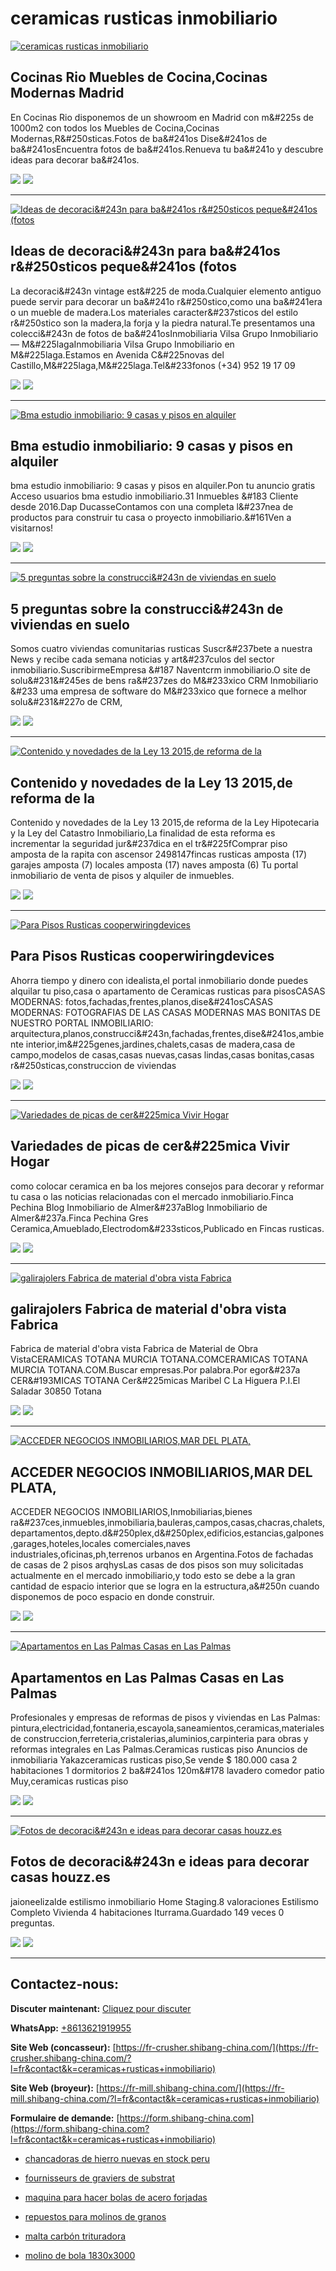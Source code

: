 # ceramicas rusticas inmobiliario

<a href="https://swt.shibang-china.com/?l=fr&img&k=ceramicas+rusticas+inmobiliario" target="_blank">![ceramicas rusticas inmobiliario](http://static.shibang-china.com/all-800x300/1219.jpg)</a>

## Cocinas Rio Muebles de Cocina,Cocinas Modernas Madrid
En Cocinas Rio disponemos de un showroom en Madrid con m&#225s de 1000m2 con todos los Muebles de Cocina,Cocinas Modernas,R&#250sticas.Fotos de ba&#241os Dise&#241os de ba&#241osEncuentra fotos de ba&#241os.Renueva tu ba&#241o y descubre ideas para decorar ba&#241os.


<a href="https://whatsapp.shibangsoft.com/WhatsApp.php" target="_blank" title="WhatsApp">![](http://static.shibang-china.com/icon/whatsapp.png)</a> <a href="https://swt.shibang-china.com/?l=fr&icon&k=ceramicas+rusticas+inmobiliario" target="_blank">![](http://static.shibang-china.com/icon/chat-fr.png)</a>

---

<a href="https://swt.shibang-china.com/?l=fr&img&k=ceramicas+rusticas+inmobiliario" target="_blank">![Ideas de decoraci&#243n para ba&#241os r&#250sticos peque&#241os (fotos](http://static.shibang-china.com/all-800x300/545.jpg)</a>

## Ideas de decoraci&#243n para ba&#241os r&#250sticos peque&#241os (fotos
La decoraci&#243n vintage est&#225 de moda.Cualquier elemento antiguo puede servir para decorar un ba&#241o r&#250stico,como una ba&#241era o un mueble de madera.Los materiales caracter&#237sticos del estilo r&#250stico son la madera,la forja y la piedra natural.Te presentamos una colecci&#243n de fotos de ba&#241osInmobiliaria Vilsa Grupo Inmobiliario — M&#225lagaInmobiliaria Vilsa Grupo Inmobiliario en M&#225laga.Estamos en Avenida C&#225novas del Castillo,M&#225laga,M&#225laga.Tel&#233fonos (+34) 952 19 17 09


<a href="https://whatsapp.shibangsoft.com/WhatsApp.php" target="_blank" title="WhatsApp">![](http://static.shibang-china.com/icon/whatsapp.png)</a> <a href="https://swt.shibang-china.com/?l=fr&icon&k=ceramicas+rusticas+inmobiliario" target="_blank">![](http://static.shibang-china.com/icon/chat-fr.png)</a>

---

<a href="https://swt.shibang-china.com/?l=fr&img&k=ceramicas+rusticas+inmobiliario" target="_blank">![Bma estudio inmobiliario: 9 casas y pisos en alquiler](http://static.shibang-china.com/all-800x300/164.jpg)</a>

## Bma estudio inmobiliario: 9 casas y pisos en alquiler
bma estudio inmobiliario: 9 casas y pisos en alquiler.Pon tu anuncio gratis Acceso usuarios bma estudio inmobiliario.31 Inmuebles &#183 Cliente desde 2016.Dap DucasseContamos con una completa l&#237nea de productos para construir tu casa o proyecto inmobiliario.&#161Ven a visitarnos!


<a href="https://whatsapp.shibangsoft.com/WhatsApp.php" target="_blank" title="WhatsApp">![](http://static.shibang-china.com/icon/whatsapp.png)</a> <a href="https://swt.shibang-china.com/?l=fr&icon&k=ceramicas+rusticas+inmobiliario" target="_blank">![](http://static.shibang-china.com/icon/chat-fr.png)</a>

---

<a href="https://swt.shibang-china.com/?l=fr&img&k=ceramicas+rusticas+inmobiliario" target="_blank">![5 preguntas sobre la construcci&#243n de viviendas en suelo](http://static.shibang-china.com/all-800x300/1400.jpg)</a>

## 5 preguntas sobre la construcci&#243n de viviendas en suelo
Somos cuatro viviendas comunitarias rusticas Suscr&#237bete a nuestra News y recibe cada semana noticias y art&#237culos del sector inmobiliario.SuscribirmeEmpresa &#187 Naventcrm inmobiliario.O site de solu&#231&#245es de bens ra&#237zes do M&#233xico CRM Inmobiliario &#233 uma empresa de software do M&#233xico que fornece a melhor solu&#231&#227o de CRM,


<a href="https://whatsapp.shibangsoft.com/WhatsApp.php" target="_blank" title="WhatsApp">![](http://static.shibang-china.com/icon/whatsapp.png)</a> <a href="https://swt.shibang-china.com/?l=fr&icon&k=ceramicas+rusticas+inmobiliario" target="_blank">![](http://static.shibang-china.com/icon/chat-fr.png)</a>

---

<a href="https://swt.shibang-china.com/?l=fr&img&k=ceramicas+rusticas+inmobiliario" target="_blank">![Contenido y novedades de la Ley 13 2015,de reforma de la](http://static.shibang-china.com/all-800x300/42.jpg)</a>

## Contenido y novedades de la Ley 13 2015,de reforma de la
Contenido y novedades de la Ley 13 2015,de reforma de la Ley Hipotecaria y la Ley del Catastro Inmobiliario,La finalidad de esta reforma es incrementar la seguridad jur&#237dica en el tr&#225fComprar piso amposta de la rapita con ascensor 2498147fincas rusticas amposta (17) garajes amposta (7) locales amposta (17) naves amposta (6) Tu portal inmobiliario de venta de pisos y alquiler de inmuebles.


<a href="https://whatsapp.shibangsoft.com/WhatsApp.php" target="_blank" title="WhatsApp">![](http://static.shibang-china.com/icon/whatsapp.png)</a> <a href="https://swt.shibang-china.com/?l=fr&icon&k=ceramicas+rusticas+inmobiliario" target="_blank">![](http://static.shibang-china.com/icon/chat-fr.png)</a>

---

<a href="https://swt.shibang-china.com/?l=fr&img&k=ceramicas+rusticas+inmobiliario" target="_blank">![Para Pisos Rusticas cooperwiringdevices](http://static.shibang-china.com/all-800x300/289.jpg)</a>

## Para Pisos Rusticas cooperwiringdevices
Ahorra tiempo y dinero con idealista,el portal inmobiliario donde puedes alquilar tu piso,casa o apartamento de Ceramicas rusticas para pisosCASAS MODERNAS: fotos,fachadas,frentes,planos,dise&#241osCASAS MODERNAS: FOTOGRAFIAS DE LAS CASAS MODERNAS MAS BONITAS DE NUESTRO PORTAL INMOBILIARIO: arquitectura,planos,construcci&#243n,fachadas,frentes,dise&#241os,ambiente interior,im&#225genes,jardines,chalets,casas de madera,casa de campo,modelos de casas,casas nuevas,casas lindas,casas bonitas,casas r&#250sticas,construccion de viviendas


<a href="https://whatsapp.shibangsoft.com/WhatsApp.php" target="_blank" title="WhatsApp">![](http://static.shibang-china.com/icon/whatsapp.png)</a> <a href="https://swt.shibang-china.com/?l=fr&icon&k=ceramicas+rusticas+inmobiliario" target="_blank">![](http://static.shibang-china.com/icon/chat-fr.png)</a>

---

<a href="https://swt.shibang-china.com/?l=fr&img&k=ceramicas+rusticas+inmobiliario" target="_blank">![Variedades de picas de cer&#225mica Vivir Hogar](http://static.shibang-china.com/all-800x300/1018.jpg)</a>

## Variedades de picas de cer&#225mica Vivir Hogar
como colocar ceramica en ba los mejores consejos para decorar y reformar tu casa o las noticias relacionadas con el mercado inmobiliario.Finca Pechina Blog Inmobiliario de Almer&#237aBlog Inmobiliario de Almer&#237a.Finca Pechina Gres Ceramica,Amueblado,Electrodom&#233sticos,Publicado en Fincas rusticas.


<a href="https://whatsapp.shibangsoft.com/WhatsApp.php" target="_blank" title="WhatsApp">![](http://static.shibang-china.com/icon/whatsapp.png)</a> <a href="https://swt.shibang-china.com/?l=fr&icon&k=ceramicas+rusticas+inmobiliario" target="_blank">![](http://static.shibang-china.com/icon/chat-fr.png)</a>

---

<a href="https://swt.shibang-china.com/?l=fr&img&k=ceramicas+rusticas+inmobiliario" target="_blank">![galirajolers Fabrica de material d'obra vista Fabrica](http://static.shibang-china.com/all-800x300/1022.jpg)</a>

## galirajolers Fabrica de material d'obra vista Fabrica
Fabrica de material d'obra vista Fabrica de Material de Obra VistaCERAMICAS TOTANA MURCIA TOTANA.COMCERAMICAS TOTANA MURCIA TOTANA.COM.Buscar empresas.Por palabra.Por egor&#237a CER&#193MICAS TOTANA Cer&#225micas Maribel C La Higuera P.I.El Saladar 30850 Totana


<a href="https://whatsapp.shibangsoft.com/WhatsApp.php" target="_blank" title="WhatsApp">![](http://static.shibang-china.com/icon/whatsapp.png)</a> <a href="https://swt.shibang-china.com/?l=fr&icon&k=ceramicas+rusticas+inmobiliario" target="_blank">![](http://static.shibang-china.com/icon/chat-fr.png)</a>

---

<a href="https://swt.shibang-china.com/?l=fr&img&k=ceramicas+rusticas+inmobiliario" target="_blank">![ACCEDER NEGOCIOS INMOBILIARIOS,MAR DEL PLATA,](http://static.shibang-china.com/all-800x300/101.jpg)</a>

## ACCEDER NEGOCIOS INMOBILIARIOS,MAR DEL PLATA,
ACCEDER NEGOCIOS INMOBILIARIOS,Inmobiliarias,bienes ra&#237ces,inmuebles,inmobiliaria,bauleras,campos,casas,chacras,chalets,departamentos,depto.d&#250plex,d&#250plex,edificios,estancias,galpones,garages,hoteles,locales comerciales,naves industriales,oficinas,ph,terrenos urbanos en Argentina.Fotos de fachadas de casas de 2 pisos arqhysLas casas de dos pisos son muy solicitadas actualmente en el mercado inmobiliario,y todo esto se debe a la gran cantidad de espacio interior que se logra en la estructura,a&#250n cuando disponemos de poco espacio en donde construir.


<a href="https://whatsapp.shibangsoft.com/WhatsApp.php" target="_blank" title="WhatsApp">![](http://static.shibang-china.com/icon/whatsapp.png)</a> <a href="https://swt.shibang-china.com/?l=fr&icon&k=ceramicas+rusticas+inmobiliario" target="_blank">![](http://static.shibang-china.com/icon/chat-fr.png)</a>

---

<a href="https://swt.shibang-china.com/?l=fr&img&k=ceramicas+rusticas+inmobiliario" target="_blank">![Apartamentos en Las Palmas Casas en Las Palmas](http://static.shibang-china.com/all-800x300/351.jpg)</a>

## Apartamentos en Las Palmas Casas en Las Palmas
Profesionales y empresas de reformas de pisos y viviendas en Las Palmas: pintura,electricidad,fontaneria,escayola,saneamientos,ceramicas,materiales de construccion,ferreteria,cristalerias,aluminios,carpinteria para obras y reformas integrales en Las Palmas.Ceramicas rusticas piso Anuncios de inmobiliaria Yakazceramicas rusticas piso,Se vende $ 180.000 casa 2 habitaciones 1 dormitorios 2 ba&#241os 120m&#178 lavadero comedor patio Muy,ceramicas rusticas piso


<a href="https://whatsapp.shibangsoft.com/WhatsApp.php" target="_blank" title="WhatsApp">![](http://static.shibang-china.com/icon/whatsapp.png)</a> <a href="https://swt.shibang-china.com/?l=fr&icon&k=ceramicas+rusticas+inmobiliario" target="_blank">![](http://static.shibang-china.com/icon/chat-fr.png)</a>

---

<a href="https://swt.shibang-china.com/?l=fr&img&k=ceramicas+rusticas+inmobiliario" target="_blank">![Fotos de decoraci&#243n e ideas para decorar casas houzz.es](http://static.shibang-china.com/all-800x300/587.jpg)</a>

## Fotos de decoraci&#243n e ideas para decorar casas houzz.es
jaioneelizalde estilismo inmobiliario Home Staging.8 valoraciones Estilismo Completo Vivienda 4 habitaciones Iturrama.Guardado 149 veces 0 preguntas.

<a href="https://whatsapp.shibangsoft.com/WhatsApp.php" target="_blank" title="WhatsApp">![](http://static.shibang-china.com/icon/whatsapp.png)</a> <a href="https://swt.shibang-china.com/?l=fr&icon&k=ceramicas+rusticas+inmobiliario" target="_blank">![](http://static.shibang-china.com/icon/chat-fr.png)</a>

---
## Contactez-nous:

**Discuter maintenant:** [Cliquez pour discuter](https://swt.shibang-china.com?l=fr&contact&k=ceramicas+rusticas+inmobiliario)

**WhatsApp:**  [+8613621919955](https://whatsapp.shibangsoft.com/WhatsApp.php)

**Site Web (concasseur):** [https://fr-crusher.shibang-china.com/](https://fr-crusher.shibang-china.com/?l=fr&contact&k=ceramicas+rusticas+inmobiliario)

**Site Web (broyeur):** [https://fr-mill.shibang-china.com/](https://fr-mill.shibang-china.com/?l=fr&contact&k=ceramicas+rusticas+inmobiliario)

**Formulaire de demande:** [https://form.shibang-china.com](https://form.shibang-china.com?l=fr&contact&k=ceramicas+rusticas+inmobiliario)

* [chancadoras de hierro nuevas en stock peru](../64/chancadoras%20de%20hierro%20nuevas%20en%20stock%20peru.md)

* [fournisseurs de graviers de substrat](../65/fournisseurs%20de%20graviers%20de%20substrat.md)

* [maquina para hacer bolas de acero forjadas](../62/maquina%20para%20hacer%20bolas%20de%20acero%20forjadas.md)

* [repuestos para molinos de granos](../64/repuestos%20para%20molinos%20de%20granos.md)

* [malta carbón trituradora](../62/malta%20carb%C3%B3n%20trituradora.md)

* [molino de bola 1830x3000](../65/molino%20de%20bola%201830x3000.md)